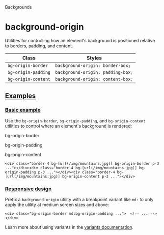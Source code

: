 Backgrounds

# background-origin

Utilities for controlling how an element's background is positioned relative to borders, padding, and content.

| Class               | Styles                            |
| ------------------- | --------------------------------- |
| `bg-origin-border`  | `background-origin: border-box;`  |
| `bg-origin-padding` | `background-origin: padding-box;` |
| `bg-origin-content` | `background-origin: content-box;` |

## [Examples](#examples)

### [Basic example](#basic-example)

Use the `bg-origin-border`, `bg-origin-padding`, and `bg-origin-content` utilities to control where an element's background is rendered:

bg-origin-border

bg-origin-padding

bg-origin-content

```
<div class="border-4 bg-[url(/img/mountains.jpg)] bg-origin-border p-3 ..."></div><div class="border-4 bg-[url(/img/mountains.jpg)] bg-origin-padding p-3 ..."></div><div class="border-4 bg-[url(/img/mountains.jpg)] bg-origin-content p-3 ..."></div>
```

### [Responsive design](#responsive-design)

Prefix a `background-origin` utility with a breakpoint variant like `md:` to only apply the utility at medium screen sizes and above:

```
<div class="bg-origin-border md:bg-origin-padding ...">  <!-- ... --></div>
```

Learn more about using variants in the [variants documentation](/docs/hover-focus-and-other-states).
